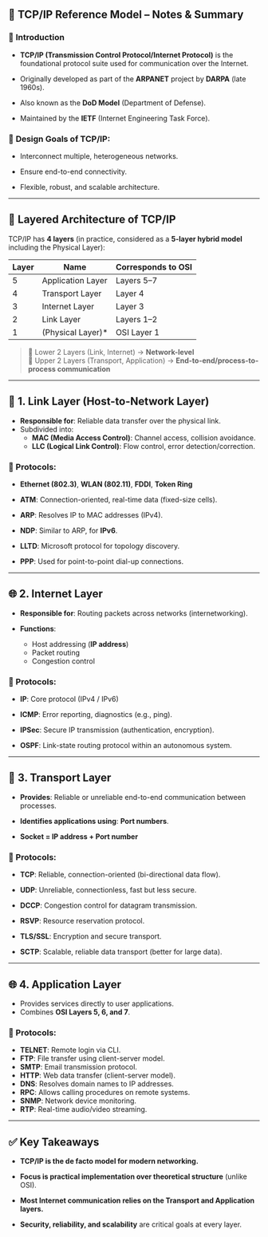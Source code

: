 ## 📘 **TCP/IP Reference Model – Notes & Summary**

### 🔹 **Introduction**

- **TCP/IP (Transmission Control Protocol/Internet Protocol)** is the foundational protocol suite used for communication over the Internet.
 
- Originally developed as part of the **ARPANET** project by **DARPA** (late 1960s).
 
- Also known as the **DoD Model** (Department of Defense).

- Maintained by the **IETF** (Internet Engineering Task Force).

### 🔹 **Design Goals of TCP/IP:**

- Interconnect multiple, heterogeneous networks.
 
- Ensure end-to-end connectivity.

- Flexible, robust, and scalable architecture.

---

## 🧱 **Layered Architecture of TCP/IP**

TCP/IP has **4 layers** (in practice, considered as a **5-layer hybrid model** including the Physical Layer):

|Layer|Name|Corresponds to OSI|
|---|---|---|
|5|Application Layer|Layers 5–7|
|4|Transport Layer|Layer 4|
|3|Internet Layer|Layer 3|
|2|Link Layer|Layers 1–2|
|1|(Physical Layer)*|OSI Layer 1|

> 🔸 Lower 2 Layers (Link, Internet) → **Network-level**  
> 🔸 Upper 2 Layers (Transport, Application) → **End-to-end/process-to-process communication**

---

## 🧩 **1. Link Layer (Host-to-Network Layer)**

- **Responsible for**: Reliable data transfer over the physical link.
- Subdivided into:
    - **MAC (Media Access Control)**: Channel access, collision avoidance.
    - **LLC (Logical Link Control)**: Flow control, error detection/correction.

### 🔑 Protocols:

- **Ethernet (802.3)**, **WLAN (802.11)**, **FDDI**, **Token Ring**

- **ATM**: Connection-oriented, real-time data (fixed-size cells).
 
- **ARP**: Resolves IP to MAC addresses (IPv4).

- **NDP**: Similar to ARP, for **IPv6**.
 
- **LLTD**: Microsoft protocol for topology discovery.

- **PPP**: Used for point-to-point dial-up connections.

---

## 🌐 **2. Internet Layer**

- **Responsible for**: Routing packets across networks (internetworking).
- **Functions**:
    
    - Host addressing (**IP address**)
    - Packet routing
    - Congestion control

### 🔑 Protocols:

- **IP**: Core protocol (IPv4 / IPv6)
 
- **ICMP**: Error reporting, diagnostics (e.g., ping).
 
- **IPSec**: Secure IP transmission (authentication, encryption).

- **OSPF**: Link-state routing protocol within an autonomous system.

---

## 🔄 **3. Transport Layer**

- **Provides**: Reliable or unreliable end-to-end communication between processes.
 
- **Identifies applications using**: **Port numbers**.

- **Socket = IP address + Port number**

### 🔑 Protocols:

- **TCP**: Reliable, connection-oriented (bi-directional data flow).
 
- **UDP**: Unreliable, connectionless, fast but less secure.
 
- **DCCP**: Congestion control for datagram transmission.
 
- **RSVP**: Resource reservation protocol.
 
- **TLS/SSL**: Encryption and secure transport.
 
- **SCTP**: Scalable, reliable data transport (better for large data).


---

## 🌐 **4. Application Layer**

- Provides services directly to user applications.
- Combines **OSI Layers 5, 6, and 7**.

### 🔑 Protocols:

- **TELNET**: Remote login via CLI.
- **FTP**: File transfer using client-server model.
- **SMTP**: Email transmission protocol.
- **HTTP**: Web data transfer (client-server model).
- **DNS**: Resolves domain names to IP addresses.
- **RPC**: Allows calling procedures on remote systems.
- **SNMP**: Network device monitoring.
- **RTP**: Real-time audio/video streaming.

---

## ✅ **Key Takeaways**

- **TCP/IP is the de facto model for modern networking.**
 
- **Focus is practical implementation over theoretical structure** (unlike OSI).
 
- **Most Internet communication relies on the Transport and Application layers.**

- **Security, reliability, and scalability** are critical goals at every layer.